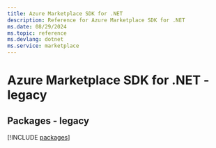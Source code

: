 ```yaml
---
title: Azure Marketplace SDK for .NET
description: Reference for Azure Marketplace SDK for .NET
ms.date: 08/29/2024
ms.topic: reference
ms.devlang: dotnet
ms.service: marketplace
---
```

# Azure Marketplace SDK for .NET - legacy
## Packages - legacy
[!INCLUDE [packages](marketplace-index.md)]